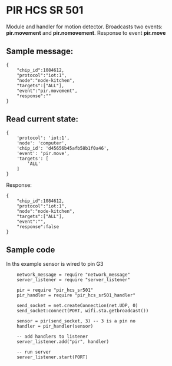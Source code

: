 # PIR HCS SR 501

Module and handler for motion detector. Broadcasts two events: **pir.movement** and **pir.nomovement**.
Response to event **pir.move**

## Sample message:

    {
        "chip_id":1084612,
        "protocol":"iot:1",
        "node":"node-kitchen",
        "targets":["ALL"],
        "event":"pir.movement",
        "response":""
    }

## Read current state:

    {
        'protocol': 'iot:1',
        'node': 'computer',
        'chip_id': 'd45656b45afb58b1f0a46',
        'event': 'pir.move',
        'targets': [
            'ALL'
        ]
    }
    
Response:
    
    {
        "chip_id":1084612,
        "protocol":"iot:1",
        "node":"node-kitchen",
        "targets":["ALL"],
        "event":"",
        "response":false
    }


## Sample code

In ths example sensor is wired to pin G3

        network_message = require "network_message"
        server_listener = require "server_listener"
        
        pir = require "pir_hcs_sr501"
        pir_handler = require "pir_hcs_sr501_handler"
        
        send_socket = net.createConnection(net.UDP, 0)
        send_socket:connect(PORT, wifi.sta.getbroadcast())
        
        sensor = pir(send_socket, 3) -- 3 is a pin no
        handler = pir_handler(sensor)
        
        -- add handlers to listener
        server_listener.add("pir", handler)

        -- run server
        server_listener.start(PORT)